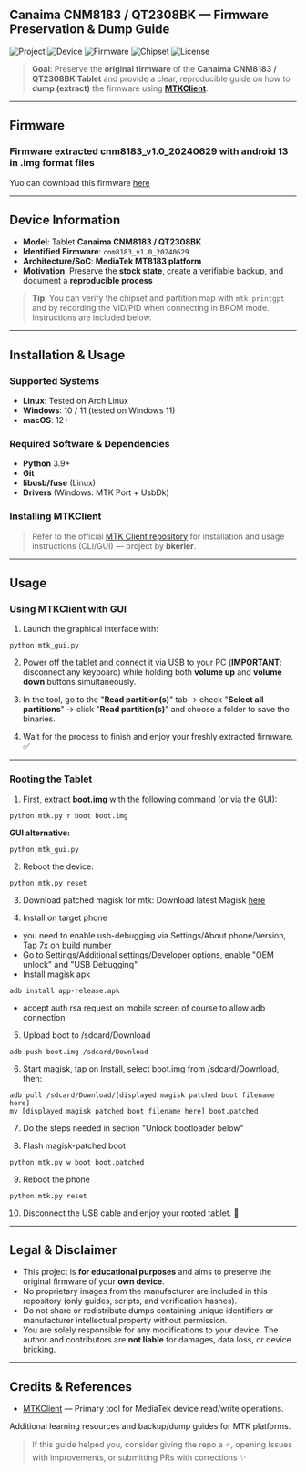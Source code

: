 ## Canaima CNM8183 / QT2308BK — Firmware Preservation & Dump Guide

![Project](https://img.shields.io/badge/Project-Firmware_Preservation-5A67D8?style=for-the-badge&logo=github&logoColor=white&labelColor=101010)
![Device](https://img.shields.io/badge/Device-CNM8183_/_QT2308BK-0EA5E9?style=for-the-badge&logo=android&logoColor=white&labelColor=101010)
![Firmware](https://img.shields.io/badge/Firmware-cnm8183__v1.0__20240629-22C55E?style=for-the-badge&logo=buffer&logoColor=white&labelColor=101010)
![Chipset](https://img.shields.io/badge/Platform-MediaTek_MT8183_-F59E0B?style=for-the-badge&logo=mediatek&logoColor=white&labelColor=101010)
![License](https://img.shields.io/badge/Docs_License-CC_BY_4.0-4B5563?style=for-the-badge&logo=creativecommons&logoColor=white&labelColor=101010)

> **Goal**: Preserve the **original firmware** of the **Canaima CNM8183 / QT2308BK Tablet** and provide a clear, reproducible guide on how to **dump (extract)** the firmware using [**MTKClient**](https://github.com/bkerler/mtkclient).

---

## Firmware
### Firmware extracted cnm8183_v1.0_20240629 with android 13 in .img format files
Yuo can download this firmware [here](https://pixeldrain.com/u/G3nkbvzW)

---

## Device Information

- **Model**: Tablet **Canaima CNM8183 / QT2308BK**  
- **Identified Firmware**: `cnm8183_v1.0_20240629`  
- **Architecture/SoC**: **MediaTek MT8183 platform**  
- **Motivation**: Preserve the **stock state**, create a verifiable backup, and document a **reproducible process**  

> **Tip**: You can verify the chipset and partition map with `mtk printgpt` and by recording the VID/PID when connecting in BROM mode. Instructions are included below.

---

## Installation & Usage

### Supported Systems

- **Linux**: Tested on Arch Linux  
- **Windows**: 10 / 11 (tested on Windows 11)  
- **macOS**: 12+  

### Required Software & Dependencies

- **Python** 3.9+  
- **Git**  
- **libusb/fuse** (Linux)  
- **Drivers** (Windows: MTK Port + UsbDk)  

### Installing MTKClient

> Refer to the official [MTK Client repository](https://github.com/bkerler/mtkclient) for installation and usage instructions (CLI/GUI) — project by **bkerler**.

---

## Usage

### Using MTKClient with GUI

1. Launch the graphical interface with:
```
python mtk_gui.py
```

2. Power off the tablet and connect it via USB to your PC (**IMPORTANT**: disconnect any keyboard) while holding both **volume up** and **volume down** buttons simultaneously.

3. In the tool, go to the "**Read partition(s)**" tab → check "**Select all partitions**" → click "**Read partition(s)**" and choose a folder to save the binaries.  

4. Wait for the process to finish and enjoy your freshly extracted firmware. ✅

---

### Rooting the Tablet

1. First, extract **boot.img** with the following command (or via the GUI):
```
python mtk.py r boot boot.img 
```
**GUI alternative:**
```
python mtk_gui.py 
```


2. Reboot the device:
```
python mtk.py reset
```

3. Download patched magisk for mtk:
Download latest Magisk [here](https://github.com/topjohnwu/Magisk/releases/latest)

4. Install on target phone
- you need to enable usb-debugging via Settings/About phone/Version, Tap 7x on build number
- Go to Settings/Additional settings/Developer options, enable "OEM unlock" and "USB Debugging"
- Install magisk apk
```
adb install app-release.apk
```
- accept auth rsa request on mobile screen of course to allow adb connection

5. Upload boot to /sdcard/Download
```
adb push boot.img /sdcard/Download
```

6. Start magisk, tap on Install, select boot.img from /sdcard/Download, then:
```
adb pull /sdcard/Download/[displayed magisk patched boot filename here]
mv [displayed magisk patched boot filename here] boot.patched
```

7. Do the steps needed in section "Unlock bootloader below"

8. Flash magisk-patched boot
```
python mtk.py w boot boot.patched
```

9. Reboot the phone
```
python mtk.py reset
```

10. Disconnect the USB cable and enjoy your rooted tablet. 🎉  

---

## Legal & Disclaimer

- This project is **for educational purposes** and aims to preserve the original firmware of your **own device**.  
- No proprietary images from the manufacturer are included in this repository (only guides, scripts, and verification hashes).  
- Do not share or redistribute dumps containing unique identifiers or manufacturer intellectual property without permission.  
- You are solely responsible for any modifications to your device. The author and contributors are **not liable** for damages, data loss, or device bricking.  

---

## Credits & References

- [MTKClient](https://github.com/bkerler/mtkclient) — Primary tool for MediaTek device read/write operations.  

Additional learning resources and backup/dump guides for MTK platforms.  

> If this guide helped you, consider giving the repo a ⭐, opening Issues with improvements, or submitting PRs with corrections ✨
